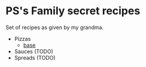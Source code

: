 # PS's Family secret recipes

Set of recipes as given by my grandma.

* Pizzas
  - [base](./pizzas/base.md)
* Sauces (TODO)
* Spreads (TODO)
